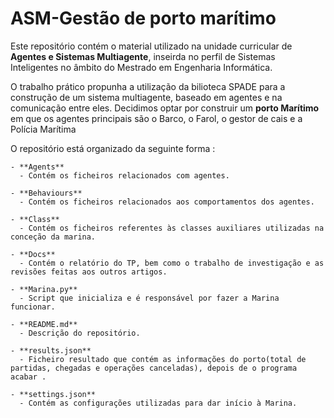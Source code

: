 # ASM-Gestão de porto marítimo

Este repositório contém o material utilizado na unidade curricular de **Agentes e Sistemas Multiagente**, inseirda no perfil de Sistemas Inteligentes no âmbito do Mestrado em Engenharia Informática.

O trabalho prático propunha a utilização da bilioteca SPADE para a construção de um sistema multiagente, baseado em agentes e na comunicação entre eles. Decidimos optar por construir um **porto Marítimo** em que os agentes principais são o Barco, o Farol, o gestor de cais e a Polícia Marítima

O repositório está organizado da seguinte forma :
```
- **Agents**
  - Contém os ficheiros relacionados com agentes.

- **Behaviours**
  - Contém os ficheiros relacionados aos comportamentos dos agentes.

- **Class**
  - Contém os ficheiros referentes às classes auxiliares utilizadas na conceção da marina.

- **Docs**
  - Contém o relatório do TP, bem como o trabalho de investigação e as revisões feitas aos outros artigos.

- **Marina.py**
  - Script que inicializa e é responsável por fazer a Marina funcionar.

- **README.md**
  - Descrição do repositório.

- **results.json**
  - Ficheiro resultado que contém as informações do porto(total de partidas, chegadas e operações canceladas), depois de o programa acabar .

- **settings.json**
  - Contém as configurações utilizadas para dar início à Marina.
```

